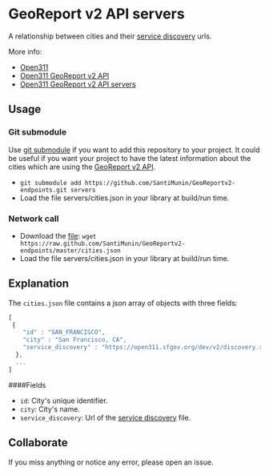GeoReport v2 API servers
=====================

A relationship between cities and their [service discovery](http://wiki.open311.org/Service_Discovery) urls.

More info:
 + [Open311](http://open311.org/)
 + [Open311 GeoReport v2 API](http://wiki.open311.org/GeoReport_v2)
 + [Open311 GeoReport v2 API servers](http://wiki.open311.org/GeoReport_v2/Servers)

Usage
-----------------

### Git submodule

Use [git submodule](http://git-scm.com/book/en/Git-Tools-Submodules) if you want to add this repository to your project. It could be useful if you want your project to have the latest information about the cities which are using the [GeoReport v2 API](http://wiki.open311.org/GeoReport_v2). 

 + `git submodule add https://github.com/SantiMunin/GeoReportv2-endpoints.git servers`
 + Load the file servers/cities.json in your library at build/run time.

### Network call

 + Download the [file](https://raw.github.com/SantiMunin/GeoReportv2-endpoints/master/cities.json): `wget https://raw.github.com/SantiMunin/GeoReportv2-endpoints/master/cities.json`
 + Load the file servers/cities.json in your library at build/run time.


Explanation
-----------------

The `cities.json` file contains a json array of objects with three fields:

```js
[
 {
    "id" : "SAN_FRANCISCO",
    "city" : "San Francisco, CA",
    "service_discovery" : "https://open311.sfgov.org/dev/v2/discovery.xml"
  },
  ...
]
```
####Fields
 + `id`: City's unique identifier.
 + `city`: City's name.
 + `service_discovery`: Url of the [service discovery](http://wiki.open311.org/Service_Discovery) file.

Collaborate
-----------------

If you miss anything or notice any error, please open an issue.
